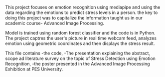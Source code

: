 This project focuses on emotion recognition using mediapipe and using the data regarding the emotions to predict stress levels in a person. the key to doing this project was to capitalize the information taught us in our academic course- Advanced Image Processing. 

Model is trained using random forest classifier and the code is in Python. The project captres the user's picture in real time webcam feed, analyzes emotion using geometric coordinates and then displays the stress result.

This file contains 
-the code,
-The presentation explaining the abstract, scope ad literature survey on the topic of Stress Detection using Emotion Recognition, 
-the poster presented in the Advanced Image Processing Exhibition at PES University.


